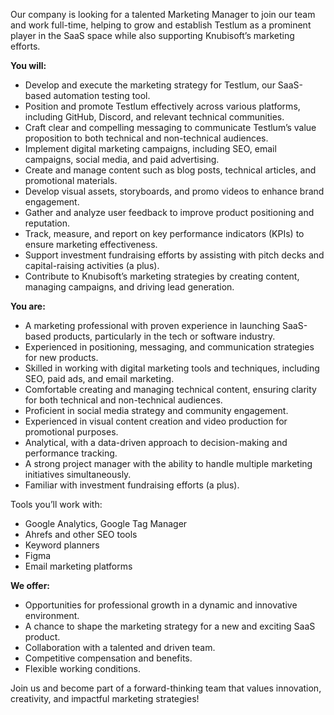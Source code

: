 Our company is looking for a talented Marketing Manager to join our team and
work full-time, helping to grow and establish Testlum as a prominent player in
the SaaS space while also supporting Knubisoft’s marketing efforts.  
  
**You will:**

  * Develop and execute the marketing strategy for Testlum, our SaaS-based automation testing tool.
  * Position and promote Testlum effectively across various platforms, including GitHub, Discord, and relevant technical communities.
  * Craft clear and compelling messaging to communicate Testlum’s value proposition to both technical and non-technical audiences.
  * Implement digital marketing campaigns, including SEO, email campaigns, social media, and paid advertising.
  * Create and manage content such as blog posts, technical articles, and promotional materials.
  * Develop visual assets, storyboards, and promo videos to enhance brand engagement.
  * Gather and analyze user feedback to improve product positioning and reputation.
  * Track, measure, and report on key performance indicators (KPIs) to ensure marketing effectiveness.
  * Support investment fundraising efforts by assisting with pitch decks and capital-raising activities (a plus).
  * Contribute to Knubisoft’s marketing strategies by creating content, managing campaigns, and driving lead generation.

**You are:**

  * A marketing professional with proven experience in launching SaaS-based products, particularly in the tech or software industry.
  * Experienced in positioning, messaging, and communication strategies for new products.
  * Skilled in working with digital marketing tools and techniques, including SEO, paid ads, and email marketing.
  * Comfortable creating and managing technical content, ensuring clarity for both technical and non-technical audiences.
  * Proficient in social media strategy and community engagement.
  * Experienced in visual content creation and video production for promotional purposes.
  * Analytical, with a data-driven approach to decision-making and performance tracking.
  * A strong project manager with the ability to handle multiple marketing initiatives simultaneously.
  * Familiar with investment fundraising efforts (a plus).

Tools you’ll work with:

  * Google Analytics, Google Tag Manager
  * Ahrefs and other SEO tools
  * Keyword planners
  * Figma
  * Email marketing platforms

**We offer:**

  * Opportunities for professional growth in a dynamic and innovative environment.
  * A chance to shape the marketing strategy for a new and exciting SaaS product.
  * Collaboration with a talented and driven team.
  * Competitive compensation and benefits.
  * Flexible working conditions.

Join us and become part of a forward-thinking team that values innovation,
creativity, and impactful marketing strategies!
